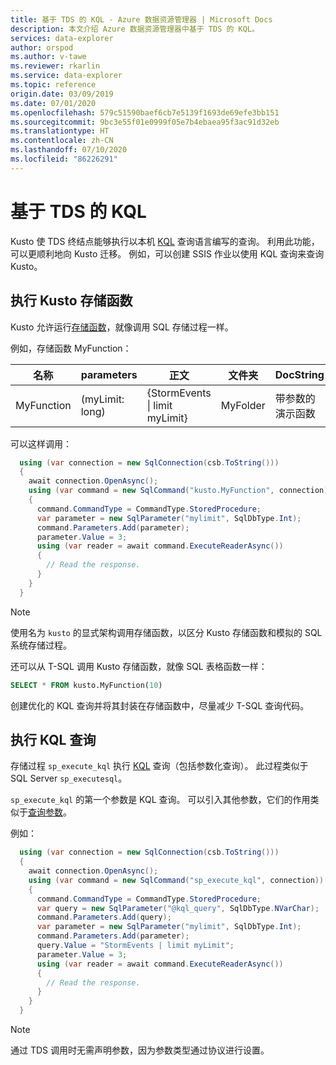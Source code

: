```yaml
---
title: 基于 TDS 的 KQL - Azure 数据资源管理器 | Microsoft Docs
description: 本文介绍 Azure 数据资源管理器中基于 TDS 的 KQL。
services: data-explorer
author: orspod
ms.author: v-tawe
ms.reviewer: rkarlin
ms.service: data-explorer
ms.topic: reference
origin.date: 03/09/2019
ms.date: 07/01/2020
ms.openlocfilehash: 579c51590baef6cb7e5139f1693de69efe3bb151
ms.sourcegitcommit: 9bc3e55f01e0999f05e7b4ebaea95f3ac91d32eb
ms.translationtype: HT
ms.contentlocale: zh-CN
ms.lasthandoff: 07/10/2020
ms.locfileid: "86226291"
---
```

# <a name="kql-over-tds"></a>基于 TDS 的 KQL

Kusto 使 TDS 终结点能够执行以本机 [KQL](../../query/index.md) 查询语言编写的查询。 利用此功能，可以更顺利地向 Kusto 迁移。 例如，可以创建 SSIS 作业以使用 KQL 查询来查询 Kusto。

## <a name="executing-kusto-stored-functions"></a>执行 Kusto 存储函数

Kusto 允许运行[存储函数](../../query/schema-entities/stored-functions.md)，就像调用 SQL 存储过程一样。

例如，存储函数 MyFunction：

|名称 |parameters|正文|文件夹|DocString
|---|---|---|---|---
|MyFunction |(myLimit: long)| {StormEvents &#124; limit myLimit}|MyFolder|带参数的演示函数||

可以这样调用：

```csharp
  using (var connection = new SqlConnection(csb.ToString()))
  {
    await connection.OpenAsync();
    using (var command = new SqlCommand("kusto.MyFunction", connection))
    {
      command.CommandType = CommandType.StoredProcedure;
      var parameter = new SqlParameter("mylimit", SqlDbType.Int);
      command.Parameters.Add(parameter);
      parameter.Value = 3;
      using (var reader = await command.ExecuteReaderAsync())
      {
        // Read the response.
      }
    }
  }
```

> [!NOTE]
> 使用名为 `kusto` 的显式架构调用存储函数，以区分 Kusto 存储函数和模拟的 SQL 系统存储过程。

还可以从 T-SQL 调用 Kusto 存储函数，就像 SQL 表格函数一样：

```sql
SELECT * FROM kusto.MyFunction(10)
```

创建优化的 KQL 查询并将其封装在存储函数中，尽量减少 T-SQL 查询代码。

## <a name="executing-kql-query"></a>执行 KQL 查询

存储过程 `sp_execute_kql` 执行 [KQL](../../query/index.md) 查询（包括参数化查询）。 此过程类似于 SQL Server `sp_executesql`。

`sp_execute_kql` 的第一个参数是 KQL 查询。 可以引入其他参数，它们的作用类似于[查询参数](../../query/queryparametersstatement.md)。

例如：

```csharp
  using (var connection = new SqlConnection(csb.ToString()))
  {
    await connection.OpenAsync();
    using (var command = new SqlCommand("sp_execute_kql", connection))
    {
      command.CommandType = CommandType.StoredProcedure;
      var query = new SqlParameter("@kql_query", SqlDbType.NVarChar);
      command.Parameters.Add(query);
      var parameter = new SqlParameter("mylimit", SqlDbType.Int);
      command.Parameters.Add(parameter);
      query.Value = "StormEvents | limit myLimit";
      parameter.Value = 3;
      using (var reader = await command.ExecuteReaderAsync())
      {
        // Read the response.
      }
    }
  }
```

> [!NOTE]
> 通过 TDS 调用时无需声明参数，因为参数类型通过协议进行设置。
